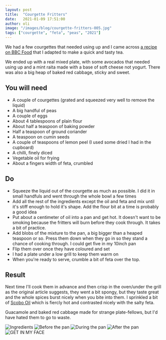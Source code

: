 ```yaml
---
layout: post
title:  "Courgette Fritters"
date:   2021-01-09 17:51:00
author: oli
image: "/images/blog/courgette-fritters-005.jpg"
tags: ["courgette", "feta", "peas", "2021"]
---
```


We had a few courgettes that needed using up and I came across [a recipe on BBC Food](https://www.bbcgoodfood.com/recipes/spiced-pea-courgette-fritters-minty-yogurt-dip) that I adapted to make a quick and tasty tea.

We ended up with a real mixed plate, with some avocados that needed using up and a mint raita made with a base of soft cheese not yogurt.  There was also a big heap of baked red cabbage, sticky and sweet.


## You will need

* A couple of courgettes (grated and squeezed very well to remove the liquid)
* A big handful of peas
* A couple of eggs
* About 4 tablespoons of plain flour
* About half a teaspoon of baking powder
* Half a teaspoon of ground coriander
* A teaspoon on cumin seeds
* A couple of teaspoons of lemon peel (I used some dried I had in the cupboard)
* A chilli, finely diced
* Vegetable oil for frying
* About a fingers width of feta, crumbled


## Do

* Squeeze the liquid out of the courgette as much as possible.  I did it in small handfuls and went through the whole bowl a few times
* Add all the rest of the ingredients except the oil and feta and mix until it's stiff enough to hold it's shape.  Add the flour bit at a time is probably a good idea
* Put about a centimeter of oil into a pan and get hot.  It doesn't want to be smoking because the fritters will burn before they cook through.  It takes a bit of practice.
* Add blobs of the mixture to the pan, a big bigger than a heaped teaspoon or so.  Press them down when they go in so they stand a chance of cooking through.  I could get five in my 10inch pan
* Flip them over once they have coloured and set
* I had a plate under a low grill to keep them warm on
* When you're ready to serve, crumble a bit of feta over the top.

## Result

Next time I'll cook them in advance and then crisp in the oven/under the grill as the original article suggests, they went a bit spongy, but they taste great and the whole spices burst nicely when you bite into them.  I sprinkled a bit of [Scobo Oil](https://pippyeats.com/products/scobo-scotch-bonnet-chilli-oil) which is fiercly hot and contrasted nicely with the salty feta.

Guacamole and baked red cabbage made for strange plate-fellows, but I'd have hated them to go to waste.  

![Ingredients](/images/blog/courgette-fritters-001.jpg)
![Before the pan](/images/blog/courgette-fritters-002.jpg)
![During the pan](/images/blog/courgette-fritters-003.jpg)
![After the pan](/images/blog/courgette-fritters-004.jpg)
![GET IN MY FACE](/images/blog/courgette-fritters-005.jpg)

